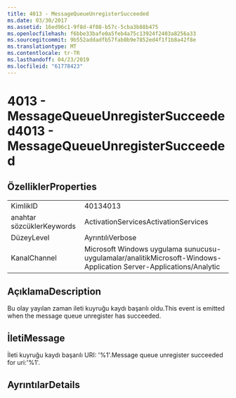 ```yaml
---
title: 4013 - MessageQueueUnregisterSucceeded
ms.date: 03/30/2017
ms.assetid: 16ed96c1-9f8d-4f08-b57c-5cba3b88b475
ms.openlocfilehash: f6bbe33bafe0a5feb4a75c13924f2403a8256a33
ms.sourcegitcommit: 9b552addadfb57fab0b9e7852ed4f1f1b8a42f8e
ms.translationtype: MT
ms.contentlocale: tr-TR
ms.lasthandoff: 04/23/2019
ms.locfileid: "61778423"
---
```

# <a name="4013---messagequeueunregistersucceeded"></a><span data-ttu-id="f1a45-102">4013 - MessageQueueUnregisterSucceeded</span><span class="sxs-lookup"><span data-stu-id="f1a45-102">4013 - MessageQueueUnregisterSucceeded</span></span>
## <a name="properties"></a><span data-ttu-id="f1a45-103">Özellikler</span><span class="sxs-lookup"><span data-stu-id="f1a45-103">Properties</span></span>  
  
|||  
|-|-|  
|<span data-ttu-id="f1a45-104">Kimlik</span><span class="sxs-lookup"><span data-stu-id="f1a45-104">ID</span></span>|<span data-ttu-id="f1a45-105">4013</span><span class="sxs-lookup"><span data-stu-id="f1a45-105">4013</span></span>|  
|<span data-ttu-id="f1a45-106">anahtar sözcükler</span><span class="sxs-lookup"><span data-stu-id="f1a45-106">Keywords</span></span>|<span data-ttu-id="f1a45-107">ActivationServices</span><span class="sxs-lookup"><span data-stu-id="f1a45-107">ActivationServices</span></span>|  
|<span data-ttu-id="f1a45-108">Düzey</span><span class="sxs-lookup"><span data-stu-id="f1a45-108">Level</span></span>|<span data-ttu-id="f1a45-109">Ayrıntılı</span><span class="sxs-lookup"><span data-stu-id="f1a45-109">Verbose</span></span>|  
|<span data-ttu-id="f1a45-110">Kanal</span><span class="sxs-lookup"><span data-stu-id="f1a45-110">Channel</span></span>|<span data-ttu-id="f1a45-111">Microsoft Windows uygulama sunucusu-uygulamalar/analitik</span><span class="sxs-lookup"><span data-stu-id="f1a45-111">Microsoft-Windows-Application Server-Applications/Analytic</span></span>|  
  
## <a name="description"></a><span data-ttu-id="f1a45-112">Açıklama</span><span class="sxs-lookup"><span data-stu-id="f1a45-112">Description</span></span>  
 <span data-ttu-id="f1a45-113">Bu olay yayılan zaman ileti kuyruğu kaydı başarılı oldu.</span><span class="sxs-lookup"><span data-stu-id="f1a45-113">This event is emitted when the message queue unregister has succeeded.</span></span>  
  
## <a name="message"></a><span data-ttu-id="f1a45-114">İleti</span><span class="sxs-lookup"><span data-stu-id="f1a45-114">Message</span></span>  
 <span data-ttu-id="f1a45-115">İleti kuyruğu kaydı başarılı URI: '%1'.</span><span class="sxs-lookup"><span data-stu-id="f1a45-115">Message queue unregister succeeded for uri:'%1'.</span></span>  
  
## <a name="details"></a><span data-ttu-id="f1a45-116">Ayrıntılar</span><span class="sxs-lookup"><span data-stu-id="f1a45-116">Details</span></span>
